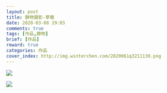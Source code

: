 ```yaml
---
layout: post
title: 静物摄影-草莓
date: 2020-03-08 19:03
comments: true
tags: [作品,静物]
brief: [作品]
reward: true
categories: 作品
cover_index: http://img.winterchen.com/2020061q3211130.png
---
```


![](http://img.winterchen.com/2020061321123111.png)

![](http://img.winterchen.com/202006132113011.png)

